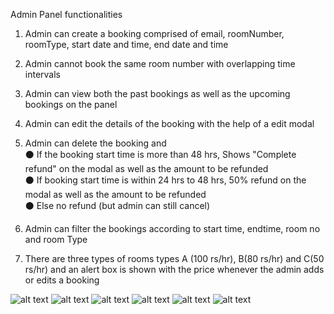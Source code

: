 Admin Panel functionalities

1. Admin can create a booking comprised of email, roomNumber, roomType, start date and time, end date and time

2. Admin cannot book the same room number with overlapping time intervals

3. Admin can view both the past bookings as well as the upcoming bookings on the panel

4. Admin can edit the details of the booking with the help of a edit modal

5. Admin can delete the booking and <br/>
⚫ If the booking start time is more than 48 hrs, Shows "Complete refund" on the modal as well as the amount to be refunded <br/>
⚫ If booking start time is within 24 hrs to 48 hrs, 50% refund on the modal as well as the amount to be refunded <br/>
⚫ Else no refund (but admin can still cancel) <br/>

6. Admin can filter the bookings according to start time, endtime, room no and room Type

7. There are three types of rooms types A (100 rs/hr), B(80 rs/hr) and C(50 rs/hr) and an alert box is shown with the price whenever the admin adds or edits a booking


![alt text](https://i.imgur.com/QOzu3AH.png)
![alt text](https://i.imgur.com/lDXNoLH.png)
![alt text](https://i.imgur.com/9EJnhin.png)
![alt text](https://i.imgur.com/8xQDvtR.png)
![alt text](https://i.imgur.com/sb8CgoV.png)
![alt text](https://i.imgur.com/9RlqZZM.png)
